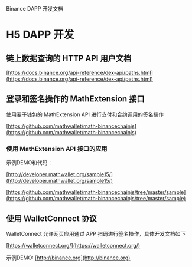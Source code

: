 Binance DAPP 开发文档

# H5 DAPP 开发

## 链上数据查询的 HTTP API 用户文档

[https://docs.binance.org/api-reference/dex-api/paths.html](https://docs.binance.org/api-reference/dex-api/paths.html)

## 登录和签名操作的 MathExtension 接口

使用麦子钱包的 MathExtension API 进行支付和合约调用的签名操作

[https://github.com/mathwallet/math-binancechainjs](https://github.com/mathwallet/math-binancechainjs)

### 使用 MathExtension API 接口的应用

示例DEMO和代码：

[http://developer.mathwallet.org/sample15/](http://developer.mathwallet.org/sample15/)

[https://github.com/mathwallet/math-binancechainjs/tree/master/sample](https://github.com/mathwallet/math-binancechainjs/tree/master/sample)

## 使用 WalletConnect 协议

WalletConnect 允许网页应用通过 APP 扫码进行签名操作，具体开发文档如下

[https://walletconnect.org/](https://walletconnect.org/)

示例DEMO: [http://binance.org](http://binance.org)